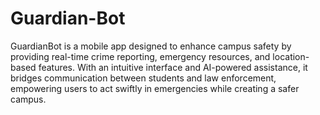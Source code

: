 # Guardian-Bot
GuardianBot is a mobile app designed to enhance campus safety by providing real-time crime reporting, emergency resources, and location-based features. With an intuitive interface and AI-powered assistance, it bridges communication between students and law enforcement, empowering users to act swiftly in emergencies while creating a safer campus.